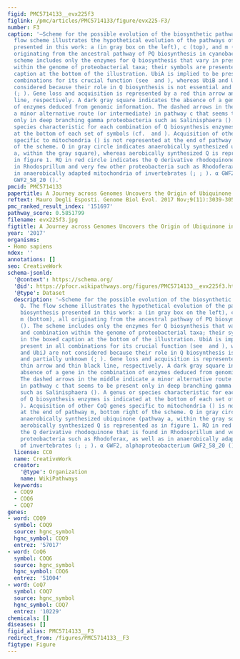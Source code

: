 ```yaml
---
figid: PMC5714133__evx225f3
figlink: /pmc/articles/PMC5714133/figure/evx225-F3/
number: F3
caption: '—Scheme for the possible evolution of the biosynthetic pathways of Q. The
  flow scheme illustrates the hypothetical evolution of the pathways of Q biosynthesis
  presented in this work: a (in gray box on the left), c (top), and m (bottom), all
  originating from the ancestral pathway of PQ biosynthesis in cyanobacteria (). The
  scheme includes only the enzymes for Q biosynthesis that vary in presence and combination
  within the genome of proteobacterial taxa; their symbols are presented in the boxed
  caption at the bottom of the illustration. UbiA is implied to be present in all
  combinations for its crucial function (see  and ), whereas UbiB and UbiJ are not
  considered because their role in Q biosynthesis is not essential and partially unknown
  (; ). Gene loss and acquisition is represented by a red thin arrow and thin black
  line, respectively. A dark gray square indicates the absence of a gene in the combination
  of enzymes deduced from genomic information. The dashed arrows in the middle indicate
  a minor alternative route (or intermediate) in pathway c that seems to be present
  only in deep branching gamma proteobacteria such as Salinisphaera (). A genus or
  species characteristic for each combination of Q biosynthesis enzymes is indicated
  at the bottom of each set of symbols (cf.  and ). Acquisition of other CoQ genes
  specific to mitochondria () is not represented at the end of pathway m, bottom right
  of the scheme. Q in gray circle indicates anaerobically synthesized ubiquinone (pathway
  a, within the gray square), whereas aerobically synthesized Q is represented as
  in figure 1. RQ in red circle indicates the Q derivative rhodoquinone that is found
  in Rhodosprillum and very few other proteobacteria such as Rhodoferax, as well as
  in anaerobically adapted mitochondria of invertebrates (; ; ). α GWF2, alphaproteobacterium
  GWF2_58_20 ().'
pmcid: PMC5714133
papertitle: A Journey across Genomes Uncovers the Origin of Ubiquinone in Cyanobacteria.
reftext: Mauro Degli Esposti. Genome Biol Evol. 2017 Nov;9(11):3039-3053.
pmc_ranked_result_index: '151697'
pathway_score: 0.5851799
filename: evx225f3.jpg
figtitle: A Journey across Genomes Uncovers the Origin of Ubiquinone in Cyanobacteria
year: '2017'
organisms:
- Homo sapiens
ndex: ''
annotations: []
seo: CreativeWork
schema-jsonld:
  '@context': https://schema.org/
  '@id': https://pfocr.wikipathways.org/figures/PMC5714133__evx225f3.html
  '@type': Dataset
  description: '—Scheme for the possible evolution of the biosynthetic pathways of
    Q. The flow scheme illustrates the hypothetical evolution of the pathways of Q
    biosynthesis presented in this work: a (in gray box on the left), c (top), and
    m (bottom), all originating from the ancestral pathway of PQ biosynthesis in cyanobacteria
    (). The scheme includes only the enzymes for Q biosynthesis that vary in presence
    and combination within the genome of proteobacterial taxa; their symbols are presented
    in the boxed caption at the bottom of the illustration. UbiA is implied to be
    present in all combinations for its crucial function (see  and ), whereas UbiB
    and UbiJ are not considered because their role in Q biosynthesis is not essential
    and partially unknown (; ). Gene loss and acquisition is represented by a red
    thin arrow and thin black line, respectively. A dark gray square indicates the
    absence of a gene in the combination of enzymes deduced from genomic information.
    The dashed arrows in the middle indicate a minor alternative route (or intermediate)
    in pathway c that seems to be present only in deep branching gamma proteobacteria
    such as Salinisphaera (). A genus or species characteristic for each combination
    of Q biosynthesis enzymes is indicated at the bottom of each set of symbols (cf.  and
    ). Acquisition of other CoQ genes specific to mitochondria () is not represented
    at the end of pathway m, bottom right of the scheme. Q in gray circle indicates
    anaerobically synthesized ubiquinone (pathway a, within the gray square), whereas
    aerobically synthesized Q is represented as in figure 1. RQ in red circle indicates
    the Q derivative rhodoquinone that is found in Rhodosprillum and very few other
    proteobacteria such as Rhodoferax, as well as in anaerobically adapted mitochondria
    of invertebrates (; ; ). α GWF2, alphaproteobacterium GWF2_58_20 ().'
  license: CC0
  name: CreativeWork
  creator:
    '@type': Organization
    name: WikiPathways
  keywords:
  - COQ9
  - COQ6
  - COQ7
genes:
- word: COQ9
  symbol: COQ9
  source: hgnc_symbol
  hgnc_symbol: COQ9
  entrez: '57017'
- word: CoQ6
  symbol: COQ6
  source: hgnc_symbol
  hgnc_symbol: COQ6
  entrez: '51004'
- word: CoQ7
  symbol: COQ7
  source: hgnc_symbol
  hgnc_symbol: COQ7
  entrez: '10229'
chemicals: []
diseases: []
figid_alias: PMC5714133__F3
redirect_from: /figures/PMC5714133__F3
figtype: Figure
---
```

